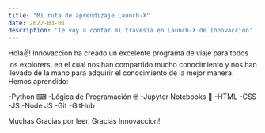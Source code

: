 ```yaml
---
title: "Mi ruta de aprendizaje Launch-X"
date: 2022-03-01
description: 'Te voy a contar mi travesía en Launch-X de Innovaccion'
---
```


Hola✌! 
Innovaccion ha creado un excelente programa de viaje para todos los explorers,
en el cual nos han compartido mucho conocimiento y nos han llevado de la mano
para adquirir el conocimiento de la mejor manera.
Hemos aprendido:

-Python ⌨
-Lógica de Programación 🤓
-Jupyter Notebooks 📃
-HTML
-CSS
-JS
-Node JS
-Git
-GitHub

Muchas Gracias por leer. Gracias Innovaccion!
